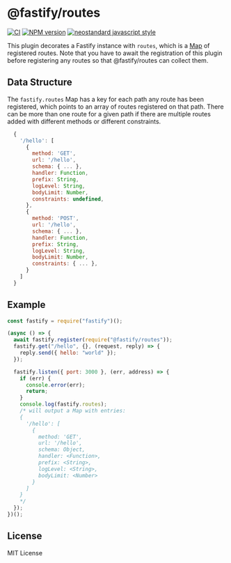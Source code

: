 # @fastify/routes

[![CI](https://github.com/fastify/fastify-routes/actions/workflows/ci.yml/badge.svg?branch=main)](https://github.com/fastify/fastify-routes/actions/workflows/ci.yml)
[![NPM version](https://img.shields.io/npm/v/@fastify/routes.svg?style=flat)](https://www.npmjs.com/package/@fastify/routes)
[![neostandard javascript style](https://img.shields.io/badge/code_style-neostandard-brightgreen?style=flat)](https://github.com/neostandard/neostandard)

This plugin decorates a Fastify instance with `routes`, which is a [Map](https://developer.mozilla.org/en-US/docs/Web/JavaScript/Reference/Global_Objects/Map) of registered routes. Note that you have to await the registration of this plugin before registering any routes so that @fastify/routes can collect them.

## Data Structure

The `fastify.routes` Map has a key for each path any route has been registered, which points to an array of routes registered on that path. There can be more than one route for a given path if there are multiple routes added with different methods or different constraints.

```js
  {
    '/hello': [
      {
        method: 'GET',
        url: '/hello',
        schema: { ... },
        handler: Function,
        prefix: String,
        logLevel: String,
        bodyLimit: Number,
        constraints: undefined,
      },
      {
        method: 'POST',
        url: '/hello',
        schema: { ... },
        handler: Function,
        prefix: String,
        logLevel: String,
        bodyLimit: Number,
        constraints: { ... },
      }
    ]
  }
```

## Example

```js
const fastify = require("fastify")();

(async () => {
  await fastify.register(require("@fastify/routes"));
  fastify.get("/hello", {}, (request, reply) => {
    reply.send({ hello: "world" });
  });

  fastify.listen({ port: 3000 }, (err, address) => {
    if (err) {
      console.error(err);
      return;
    }
    console.log(fastify.routes);
    /* will output a Map with entries:
    {
      '/hello': [
        {
          method: 'GET',
          url: '/hello',
          schema: Object,
          handler: <Function>,
          prefix: <String>,
          logLevel: <String>,
          bodyLimit: <Number>
        }
      ]
    }
    */
  });
})();
```

## License

MIT License
